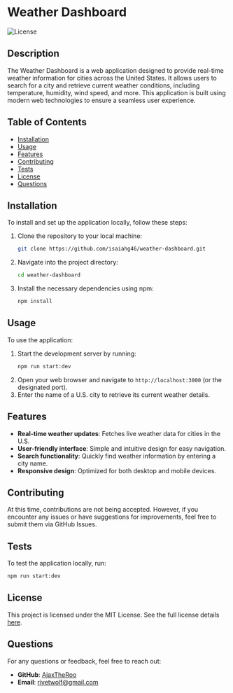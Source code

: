 # Weather Dashboard  
![License](https://img.shields.io/badge/license-MIT-blue.svg)  

## Description  
The Weather Dashboard is a web application designed to provide real-time weather information for cities across the United States. It allows users to search for a city and retrieve current weather conditions, including temperature, humidity, wind speed, and more. This application is built using modern web technologies to ensure a seamless user experience.  

## Table of Contents  
- [Installation](#installation)  
- [Usage](#usage)  
- [Features](#features)  
- [Contributing](#contributing)  
- [Tests](#tests)  
- [License](#license)  
- [Questions](#questions)  

## Installation  
To install and set up the application locally, follow these steps:  

1. Clone the repository to your local machine:  
   ```bash
   git clone https://github.com/isaiahg46/weather-dashboard.git
   ```  
2. Navigate into the project directory:  
   ```bash
   cd weather-dashboard
   ```  
3. Install the necessary dependencies using npm:  
   ```bash
   npm install
   ```  

## Usage  
To use the application:  

1. Start the development server by running:  
   ```bash
   npm run start:dev
   ```  
2. Open your web browser and navigate to `http://localhost:3000` (or the designated port).  
3. Enter the name of a U.S. city to retrieve its current weather details.  

## Features  
- **Real-time weather updates**: Fetches live weather data for cities in the U.S.  
- **User-friendly interface**: Simple and intuitive design for easy navigation.  
- **Search functionality**: Quickly find weather information by entering a city name.  
- **Responsive design**: Optimized for both desktop and mobile devices.  

## Contributing  
At this time, contributions are not being accepted. However, if you encounter any issues or have suggestions for improvements, feel free to submit them via GitHub Issues.  

## Tests  
To test the application locally, run:  
```bash
npm run start:dev
```  

## License  
This project is licensed under the MIT License. See the full license details [here](https://opensource.org/licenses/MIT).  

## Questions  
For any questions or feedback, feel free to reach out:  

- **GitHub**: [AjaxTheRoo](https://github.com/AjaxTheRoo)  
- **Email**: [rivetwolf@gmail.com](mailto:rivetwolf@gmail.com)  
